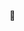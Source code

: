 👀
<!---
yoga-braavos/yoga-braavos is a ✨ special ✨ repository because its `README.md` (this file) appears on your GitHub profile.
You can click the Preview link to take a look at your changes.
--->
